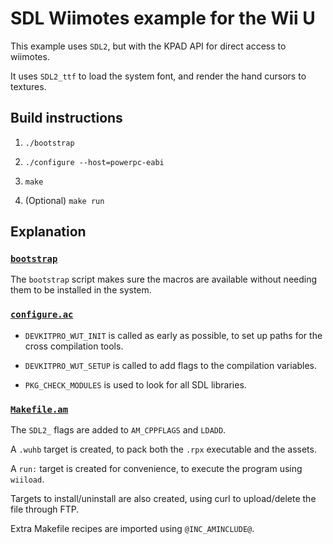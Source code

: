 # SDL Wiimotes example for the Wii U

This example uses `SDL2`, but with the KPAD API for direct access to wiimotes.

It uses `SDL2_ttf` to load the system font, and render the hand cursors to textures.


## Build instructions

1. `./bootstrap`

2. `./configure --host=powerpc-eabi`

3. `make`

4. (Optional) `make run`


## Explanation


### [`bootstrap`](bootstrap)

The `bootstrap` script makes sure the macros are available without needing them to be
installed in the system.


### [`configure.ac`](configure.ac)

 - `DEVKITPRO_WUT_INIT` is called as early as possible, to set up paths for the cross
    compilation tools.
 - `DEVKITPRO_WUT_SETUP` is called to add flags to the compilation variables.
 
 - `PKG_CHECK_MODULES` is used to look for all SDL libraries.


### [`Makefile.am`](Makefile.am)

The `SDL2_` flags are added to `AM_CPPFLAGS` and `LDADD`.

A `.wuhb` target is created, to pack both the `.rpx` executable and the assets.

A `run:` target is created for convenience, to execute the program using `wiiload`.

Targets to install/uninstall are also created, using curl to upload/delete the file
through FTP.

Extra Makefile recipes are imported using `@INC_AMINCLUDE@`.
